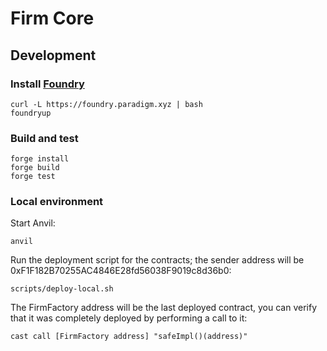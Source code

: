 # Firm Core

## Development

### Install [Foundry](https://github.com/gakonst/foundry#installation)

```
curl -L https://foundry.paradigm.xyz | bash
foundryup
```

### Build and test
```
forge install
forge build
forge test
```

### Local environment

Start Anvil:
```
anvil
```

Run the deployment script for the contracts; the sender address will be 0xF1F182B70255AC4846E28fd56038F9019c8d36b0:
```
scripts/deploy-local.sh
```

The FirmFactory address will be the last deployed contract, you can verify that it
was completely deployed by performing a call to it:
```
cast call [FirmFactory address] "safeImpl()(address)"
```
